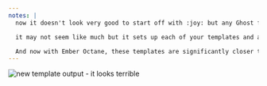 ```yaml
---
notes: |
  now it doesn't look very good to start off with :joy: but any Ghost fans might recognise it as the starter template that Ghost came out with in January of last year

  it may not seem like much but it sets up each of your templates and a few css files that you are ready to build a template if you know CSS and HTML, and maybe a tiny bit of Ember template syntax

  And now with Ember Octane, these templates are significantly closer to HTML! I have even heard Ember referred to as a HTML-First framework now that Octane is finally released!
---
```


![new template output - it looks terrible](/images/create-empress-blog-template.png)
